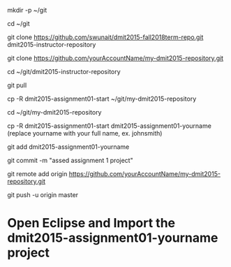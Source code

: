 mkdir -p ~/git

cd ~/git

git clone https://github.com/swunait/dmit2015-fall2018term-repo.git dmit2015-instructor-repository

git clone https://github.com/yourAccountName/my-dmit2015-repository.git

cd ~/git/dmit2015-instructor-repository

git pull

cp -R dmit2015-assignment01-start ~/git/my-dmit2015-repository

cd ~/git/my-dmit2015-repository

cp -R dmit2015-assignment01-start dmit2015-assignment01-yourname (replace yourname with your full name, ex. johnsmith)

git add dmit2015-assignment01-yourname

git commit -m "assed assignment 1 project"

git remote add origin https://github.com/yourAccountName/my-dmit2015-repository.git

git push -u origin master

# Open Eclipse and Import the dmit2015-assignment01-yourname project
